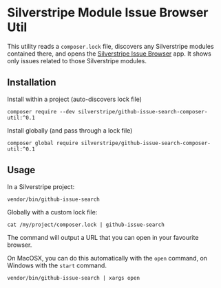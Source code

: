 # Silverstripe Module Issue Browser Util

This utility reads a `composer.lock` file,
discovers any Silverstripe modules contained there,
and opens the [Silverstripe Issue Browser](http://silverstripe-issue-tracker.silverstripe.org) app.
It shows only issues related to those Silverstripe modules.

## Installation

Install within a project (auto-discovers lock file)

```
composer require --dev silverstripe/github-issue-search-composer-util:^0.1
``` 

Install globally (and pass through a lock file)

```
composer global require silverstripe/github-issue-search-composer-util:^0.1
``` 

## Usage

In a Silverstripe project:

```
vendor/bin/github-issue-search
```

Globally with a custom lock file:

```
cat /my/project/composer.lock | github-issue-search
```

The command will output a URL that you can open in your favourite browser.

On MacOSX, you can do this automatically with the `open` command,
on Windows with the `start` command.

```
vendor/bin/github-issue-search | xargs open
``` 